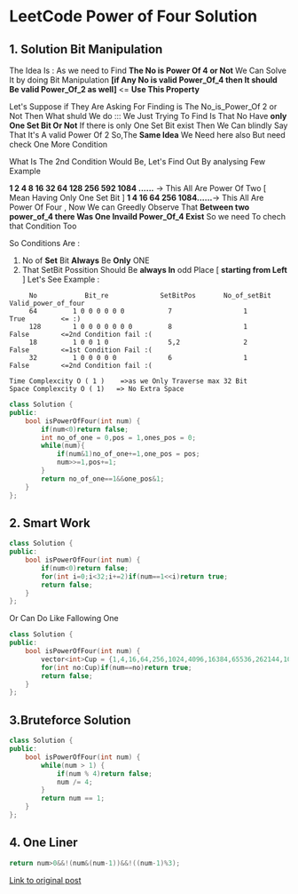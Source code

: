 # LeetCode Power of Four Solution

## 1. Solution Bit Manipulation

The Idea Is :
As we need to Find **The No is Power Of 4 or Not**
We Can Solve It by doing Bit Manipulation
**[if Any No is valid Power_Of_4 then It should Be valid Power_Of_2 as well]** <= **Use This Property**

Let's Suppose if They Are Asking For Finding is The No_is_Power_Of 2 or Not Then What shuld We do :::
We Just Trying To Find Is That No Have **only One Set Bit Or Not**
If there is only One Set Bit exist Then We Can blindly Say That It's A valid Power Of 2
So,The **Same Idea** We Need here also But need check One More Condition

What Is The 2nd Condition Would Be, Let's Find Out By analysing Few Example

**1 2 4 8 16 32 64 128 256 592 1084 ......** -> This All Are Power Of Two [ Mean Having Only One Set Bit ]
**1 4 16 64 256 1084......**-> This All Are Power Of Four , Now We can Greedly Observe
That **Between two power_of_4 there Was One Invaild Power_Of_4 Exist**
So we need To chech that Condition Too

So Conditions Are :

1. No of **Set** Bit **Always** Be **Only** ONE 
2. That SetBit Possition Should Be **always In** odd Place [ **starting from Left** ] 
Let's See Example :
```
     No            Bit_re             SetBitPos       No_of_setBit          Valid_power_of_four
     64         1 0 0 0 0 0 0           7                  1                        True         <= :)
     128        1 0 0 0 0 0 0 0         8                  1                        False        <=2nd Condition fail :(
     18         1 0 0 1 0               5,2                2                        False        <=1st Condition Fail :( 
     32         1 0 0 0 0 0             6                  1                        False        <=2nd Condition fail :(
```
```
Time Complexcity O ( 1 )    =>as we Only Traverse max 32 Bit 
Space Complexcity O ( 1)   => No Extra Space
```
```c++
class Solution {
public:
    bool isPowerOfFour(int num) {
        if(num<0)return false;
        int no_of_one = 0,pos = 1,ones_pos = 0;
        while(num){
            if(num&1)no_of_one+=1,one_pos = pos;
            num>>=1,pos+=1;
        }
        return no_of_one==1&&one_pos&1;
    }
};
```

## 2. Smart Work
```c++
class Solution {
public:
    bool isPowerOfFour(int num) {
        if(num<0)return false;
        for(int i=0;i<32;i+=2)if(num==1<<i)return true;
        return false;
    }
};
```

Or Can Do Like Fallowing One
```c++
class Solution {
public:
    bool isPowerOfFour(int num) {
        vector<int>Cup = {1,4,16,64,256,1024,4096,16384,65536,262144,1048576,4194304,16777216,67108864,268435456,1073741824};
        for(int no:Cup)if(num==no)return true;
        return false;
    }
};
```

## 3.Bruteforce Solution
```c++
class Solution {
public:
    bool isPowerOfFour(int num) {
        while(num > 1) {
            if(num % 4)return false;
            num /= 4;
        }
        return num == 1;
    }
};
```

## 4. One Liner
```c++
return num>0&&!(num&(num-1))&&!((num-1)%3);
```

[Link to original post](https://leetcode.com/problems/power-of-four/discuss/772428/C%2B%2B-Four-Solution-or-Explain-or-Naive-or-One-Liner-orBit-Manipulation)